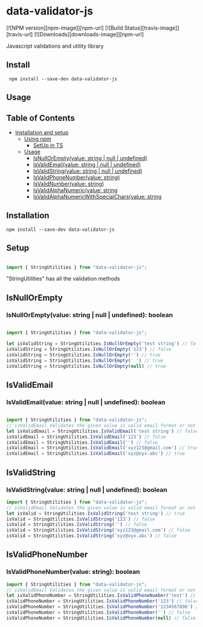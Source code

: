 # data-validator-js

[![NPM version][npm-image]][npm-url] [![Build Status][travis-image]][travis-url] [![Downloads][downloads-image]][npm-url]

Javascript validations and utility library

Install
----
     npm install --save-dev data-validator-js
Usage
----

## Table of Contents

* [Installation and setup](#installation)
    - [Using npm](#installation)
        - [SetUp in TS](#setup)
    * [Usage](#usage)
        + [IsNullOrEmpty(value: string | null | undefined)](#isnullorempty)
        + [IsValidEmail(value: string | null | undefined)](#isvalidemail)
        + [IsValidString(value: string | null | undefined)](#isvalidstring)
        + [IsValidPhoneNumber(value: string)](#isvalidphonenumber)
        + [IsValidNumber(value: string)](#isvalidnumber)
        + [IsValidAlphaNumeric(value: string](#isvalidalphanumeric)
        + [IsValidAlphaNumericWithSpecialChars(value: string](#isvalidalphanumericWithspecialchars)



## Installation

```
npm install --save-dev data-validator-js
```

## Setup

``` Typescript

import { StringUtilities } from "data-validator-js";

```
"StringUtilities" has all the validation methods

## IsNullOrEmpty

### IsNullOrEmpty(value: string | null | undefined): boolean

```Typescript

import { StringUtilities } from "data-validator-js";

let isValidString = StringUtilities.IsNullOrEmpty('test string') // false
isValidString = StringUtilities.IsNullOrEmpty('123') // false
isValidString = StringUtilities.IsNullOrEmpty('') // true
isValidString = StringUtilities.IsNullOrEmpty(' ') // true
isValidString = StringUtilities.IsNullOrEmpty(null) // true

```

## IsValidEmail

### IsValidEmail(value: string | null | undefined): boolean 

```Typescript

import { StringUtilities } from "data-validator-js";
// isValidEmail Validates the given value is valid email format or not 
let isValidEmail = StringUtilities.IsValidEmail('test string') // false
isValidEmail = StringUtilities.IsValidEmail('123') // false
isValidEmail = StringUtilities.IsValidEmail('') // false
isValidEmail = StringUtilities.IsValidEmail('xyz123@gmail.com') // true
isValidEmail = StringUtilities.IsValidEmail('xyz@xyx.abc') // true

```

## IsValidString

### IsValidString(value: string | null | undefined): boolean

```Typescript
import { StringUtilities } from "data-validator-js";
// isValidEmail Validates the given value is valid email format or not 
let isValid = StringUtilities.IsValidString('test string') // true
isValid = StringUtilities.IsValidString('123') // false
isValid = StringUtilities.IsValidString('') // false
isValid = StringUtilities.IsValidString('xyz123@gmail.com') // false
isValid = StringUtilities.IsValidString('xyz@xyx.abc') // false

```

## IsValidPhoneNumber

### IsValidPhoneNumber(value: string): boolean

```Typescript
import { StringUtilities } from "data-validator-js";
// isValidEmail Validates the given value is valid email format or not 
let isValidPhoneNumber = StringUtilities.IsValidPhoneNumber('test') // false
isValidPhoneNumber = StringUtilities.IsValidPhoneNumber('123') // false
isValidPhoneNumber = StringUtilities.IsValidPhoneNumber('1234567890') // true
isValidPhoneNumber = StringUtilities.IsValidPhoneNumber('') // false
isValidPhoneNumber = StringUtilities.IsValidPhoneNumber(null) // false

```